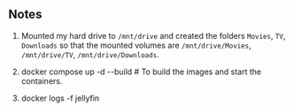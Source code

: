## Notes

1) Mounted my hard drive to `/mnt/drive` and created the folders `Movies`, `TV`, `Downloads` so that the mounted volumes are `/mnt/drive/Movies`, `/mnt/drive/TV`, `/mnt/drive/Downloads`.

2) docker compose up -d --build # To build the images and start the containers.

3) docker logs -f jellyfin

